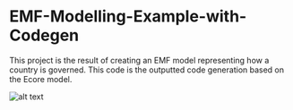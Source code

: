 # EMF-Modelling-Example-with-Codegen
This project is the result of creating an EMF model representing how a country is governed. This code is the outputted code generation based on the Ecore model.


![alt text](https://i.gyazo.com/ade6d2eeb72317c473fee0b4d5969cd5.png)

